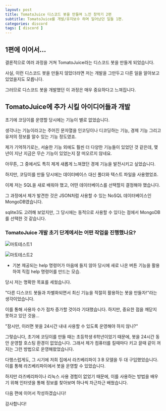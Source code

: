 ```yaml
---
layout: post
title: TomatoJuice 디스코드 봇을 만들며 느낀 창작기 2편
subtitle: TomatoJuice를 개발/유지보수 하며 일어났던 일들 1편.
categories: discord
tags: [ discord ]
---
```


## 1편에 이어서...
결론적으로 여러 과정을 거쳐 TomatoJuice라는 디스코드 봇을 만들게 되었습니다.

사실, 이런 디스코드 봇을 만들지 않았더라면 저는 개발을 그만두고 다른 일을 알아보고 있었을지도 모릅니다.

그러므로 디스코드 봇을 개발했던 이 과정은 매우 중요하다고 느껴집니다.

## TomatoJuice에 추가 시킬 아이디어들과 개발
초기에 코딩이를 운영할 당시에는 기능이 별로 없었습니다.

생각나는 기능이라고는 주어진 문자열을 인코딩이나 디코딩하는 기능, 경제 기능 그리고 유저의 정보를 알수 있는 기능 정도였죠.

제가 기억하기로는, 서술한 기능 외에도 훨씬 더 다양한 기능들이 있었던 것 같은데, 몇 년이 지난 지금은 무슨 기능이 있었는지 잘 떠오르지 않네요.

아무튼, 그 중에서도 특히 제게 새롭게 느껴졌던 경제 기능을 발전시키고 싶었습니다.

하지만, 코딩이를 만들 당시에는 데이터베이스 대신 폴더와 텍스트 파일을 사용했었죠.

이제 저는 SQL을 새로 배워야 했고, 어떤 데이터베이스를 선택할지 결정해야 했습니다.

그 과정에서 제가 발견한 것은 JSON처럼 사용할 수 있는 NoSQL 데이터베이스인 MongoDB였습니다.

sqlite3도 고려해 보았지만, 그 당시에는 동적으로 사용할 수 있다는 점에서 MongoDB를 선택한 것 같습니다.

### TomatoJuice 개발 초기 단계에서는 어떤 작업을 진행했나요?
![마토테스트1](https://github.com/SapoKR/SapoKR.github.io/assets/56115521/5be64a4d-bcb3-4a35-9321-9957af0b56aa "TomatoJuice 테스트 당시1")

![마토테스트2](https://github.com/SapoKR/SapoKR.github.io/assets/56115521/541324c1-8acd-4c31-b46f-ffdd9a6475e2 "TomatoJuice 테스트 당시2")
- 기본 제공되는 help 명령어가 마음에 들지 않아 당시에 새로 나온 버튼 기능을 활용하여 직접 help 명령어를 만드는 모습.

당시 저는 명확한 목표를 세웠습니다.

"다른 디스코드 봇들과 차별화되면서 최신 기능을 적절히 활용하는 봇을 만들자!"라는 생각이었습니다.

이를 통해 사용자 수가 점차 증가할 것이라 기대했습니다. 하지만, 중요한 점을 깨닫지 못하고 있던 것을...

"잠시만, 이러면 봇을 24시간 내내 사용할 수 있도록 운영해야 하지 않나?"

그렇습니다, 초기에 코딩이를 만들 때는 초등학생 6학년이었기 때문에, 봇을 24시간 동안 운영할 호스팅 환경이 없었습니다. 그래서 제가 컴퓨터를 킬때마다 키고 끌때 같이 꺼지는 그런 방법으로 운영해왔었습니다.

다행스럽게도, 그 시기에 저희 집에서 라즈베리파이 3 B 모델을 두 대 구입했었습니다. 이를 통해 라즈베리파이에서 봇을 운영할 수 있었습니다.

하지만 라즈베리파이나 리눅스 사용 경험이 없었기 때문에, 이를 사용하는 방법을 배우기 위해 인터넷을 통해 정보를 찾아보며 하나씩 차근차근 배웠습니다.

다음 편에 이어서 작성하겠습니다!

감사합니다!
